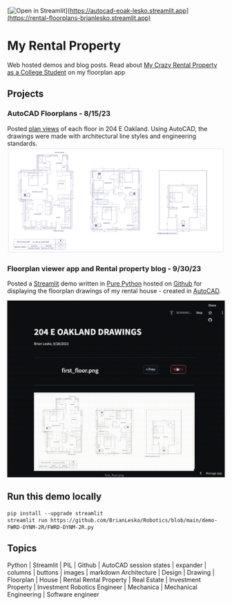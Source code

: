 [![Open in Streamlit](https://static.streamlit.io/badges/streamlit_badge_black_white.svg)](https://autocad-eoak-lesko.streamlit.app](https://rental-floorplans-brianlesko.streamlit.app)
# My Rental Property
Web hosted demos and blog posts. Read about [My Crazy Rental Property as a College Student](https://autocad-eoak-lesko.streamlit.app) on my floorplan app

## Projects
### AutoCAD Floorplans - 8/15/23
Posted [plan views](https://github.com/BrianLesko/204_E_OAKLAND/tree/main/AutoCAD) of each floor in 204 E Oakland. Using AutoCAD, the drawings were made with architectural line styles and engineering standards.
![](placeholder.png)
### Floorplan viewer app and Rental property blog - 9/30/23 
Posted a [Streamlit](https://streamlit.io/) demo written in [Pure Python](https://github.com/BrianLesko/204_E_OAKLAND/blob/main/streamlit_app/floorplan_app.py) hosted on [Github](https://github.com/BrianLesko) for displaying the floorplan drawings of my rental house - created in [AutoCAD](https://www.autodesk.com). 

![](streamlit_app/preview.gif)


## Run this demo locally
```
pip install --upgrade streamlit
streamlit run https://github.com/BrianLesko/Robotics/blob/main/demo-FWRD-DYNM-2R/FWRD-DYNM-2R.py
```

## Topics 
Python | Streamlit | PIL | Github | AutoCAD 
session states | expander | columns | buttons | images | markdown
Architecture | Design | Drawing | Floorplan | House | Rental 
Rental Property | Real Estate | Investment Property | Investment
Robotics Engineer | Mechanica | Mechanical Engineering | Software engineer
